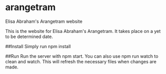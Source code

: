 # arangetram
Elisa Abraham's Arangetram website

This is the website for Elisa Abraham's Arangetram. It takes place on a yet to
be determined date.

##Install
Simply run npm install

##Run
Run the server with npm start. You can also use npm run watch to clean and
watch. This will refresh the necessary files when changes are made.
